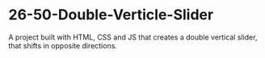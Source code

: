# 26-50-Double-Verticle-Slider

A project built with HTML, CSS and JS that creates a double vertical slider, that shifts in opposite directions.
